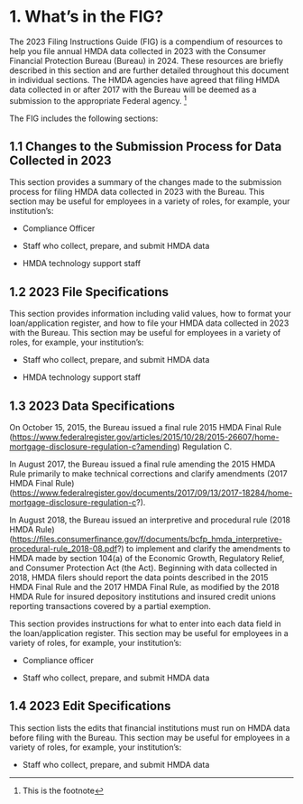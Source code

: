# 1.  What’s in the FIG? 

The 2023 Filing Instructions Guide (FIG) is a compendium of resources to help you file annual HMDA data collected in 2023 with the Consumer Financial Protection Bureau (Bureau) in 2024. These resources are briefly described in this section and are further detailed throughout this document in individual sections.  The HMDA agencies have agreed that filing HMDA data collected in or after 2017 with the Bureau will be deemed as a submission to the appropriate Federal agency. [^1] 

[^1]: This is the footnote

The FIG includes the following sections:    

## 1.1 Changes to the Submission Process for Data Collected in 2023 

This section provides a summary of the changes made to the submission process for filing HMDA data collected in 2023 with the Bureau.  This section may be useful for employees in a variety of roles, for example, your institution’s: 

- Compliance Officer

- Staff who collect, prepare, and submit HMDA data 

- HMDA technology support staff 

## 1.2  2023 File Specifications 
This section provides information including valid values, how to format your loan/application register, and how to file your HMDA data collected in 2023 with the Bureau. This section may be useful for employees in a variety of roles, for example, your institution’s: 

- Staff who collect, prepare, and submit HMDA data 

- HMDA technology support staff

## 1.3  2023 Data Specifications 

On October 15, 2015, the Bureau issued a final rule 2015 HMDA Final Rule (https://www.federalregister.gov/articles/2015/10/28/2015-26607/home-mortgage-disclosure-regulation-c?amending) Regulation C. 

In August 2017, the Bureau issued a final rule amending the 2015 HMDA Rule primarily to make technical corrections and clarify amendments (2017 HMDA Final Rule) (https://www.federalregister.gov/documents/2017/09/13/2017-18284/home-mortgage-disclosure-regulation-c?). 

In August 2018, the Bureau issued an interpretive and procedural rule (2018 HMDA Rule) (https://files.consumerfinance.gov/f/documents/bcfp_hmda_interpretive-procedural-rule_2018-08.pdf?) to implement and clarify the amendments to HMDA made by section 104(a) of the Economic Growth, Regulatory Relief, and Consumer Protection Act (the Act). Beginning with data collected in 2018, HMDA filers should report the data points described in the 2015 HMDA Final Rule and the 2017 HMDA Final Rule, as modified by the 2018 HMDA Rule for insured depository institutions and insured credit unions reporting transactions covered by a partial exemption. 

This section provides instructions for what to enter into each data field in the loan/application register. This section may be useful for employees in a variety of roles, for example, your institution’s:

- Compliance officer 

- Staff who collect, prepare, and submit HMDA data 

## 1.4 2023 Edit Specifications 

This section lists the edits that financial institutions must run on HMDA data before filing with the Bureau.  This section may be useful for employees in a variety of roles, for example, your institution’s: 

- Staff who collect, prepare, and submit HMDA data